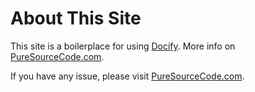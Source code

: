 # About This Site

This site is a boilerplace for using [Docify](https://docsify.js.org/). More info on [PureSourceCode.com](https://www.puresourcecode.com/).

If you have any issue, please visit [PureSourceCode.com](https://www.puresourcecode.com/).